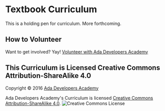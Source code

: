 # Textbook Curriculum
This is a holding pen for curriculum. More forthcoming.

## How to Volunteer
Want to get involved? Yay! [Volunteer with Ada Developers Academy](http://adadevelopersacademy.wiki/)

## This Curriculum is Licensed Creative Commons Attribution-ShareAlike 4.0
Copyright &copy; 2016 [Ada Developers Academy](http://adadevelopersacademy.org)

Ada Developers Academy's Curriculum is licensed [Creative Commons Attribution-ShareAlike 4.0](http://creativecommons.org/licenses/by-sa/4.0/).
![Creative Commons License](http://i.creativecommons.org/l/by-sa/4.0/80x15.png)

